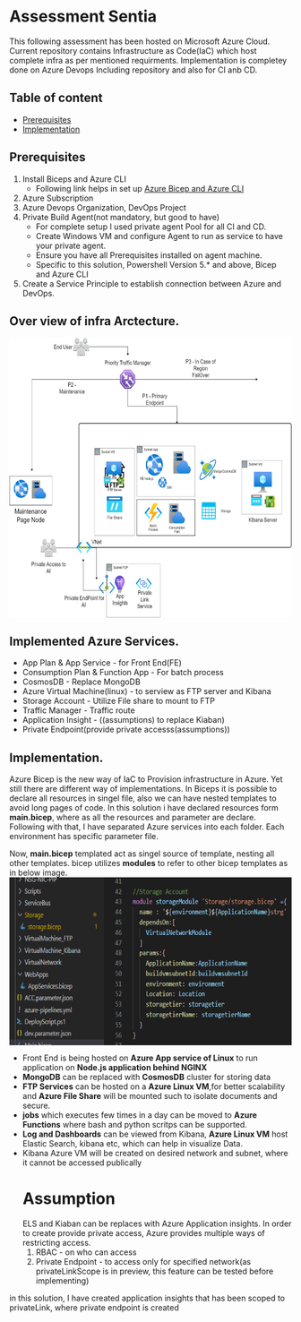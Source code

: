# Assessment Sentia
This following assessment has been hosted on Microsoft Azure Cloud. Current repository contains Infrastructure as Code(IaC) which host complete infra as per mentioned requirments.
Implementation is completey done on Azure Devops Including repository and also for CI anb CD. 

## Table of content
- [Prerequisites](#Prerequisites)
- [Implementation](#Implementation)

## Prerequisites
1) Install Biceps and Azure CLI
      * Following link helps in set up [Azure Bicep and Azure CLI](https://docs.microsoft.com/en-us/azure/azure-resource-manager/bicep/install)
2) Azure Subscription
3) Azure Devops Organization,  DevOps Project
4) Private Build Agent(not mandatory, but good to have)
      * For complete setup I used private agent Pool for all CI and CD.
      * Create Windows VM and configure Agent to run as service to have your private agent. 
      * Ensure you have all Prerequisites installed on agent machine. 
      * Specific to this solution, Powershell Version 5.* and above, Bicep and Azure CLI
5) Create a Service Principle to establish connection between Azure and DevOps.


## Over view of infra Arctecture.
<a >
    <img src="Architecture/Architecture.jpg" alt="Architecture" title="Architecture" align="Center" height="500" />
</a>

## Implemented Azure Services.
  * App Plan & App Service - for Front End(FE)
  * Consumption Plan & Function App - For batch process
  * CosmosDB - Replace MongoDB
  * Azure Virtual Machine(linux) - to serview as FTP server and Kibana
  * Storage Account - Utilize File share to mount to FTP
  * Traffic Manager - Traffic route 
  * Application Insight - ((assumptions) to replace Kiaban)
  * Private Endpoint(provide private accesss(assumptions))

## Implementation.

Azure Bicep is the new way of IaC to Provision infrastructure in Azure. Yet still there are different way of implementations. In Biceps it is possible to declare all resources in singel file, also we can have nested templates to avoid long pages of code.
In this solution i have declared  resources form **main.bicep**, where as all the resources and parameter are declare. Following with that, I have separated Azure services into each folder. Each environment has specific parameter file. 

Now, **main.bicep** templated act as singel source of template, nesting all other templates. bicep utilizes **modules** to refer to other bicep templates as in below image.
<a>
  <img src="images/Bicep_Moduel_reference.png" alt="Bicep_Moduel_reference" title="Bicep_Moduel_reference" align="Center" height="300" />
</a>

 * Front End is being hosted on **Azure App service of Linux** to run application on **Node.js application behind NGINX**
 * **MongoDB** can be replaced with **CosmosDB** cluster for storing data
 * **FTP Services** can be hosted on a **Azure Linux VM**,for better scalability and **Azure File Share** will be mounted such to isolate documents and secure.
 * **jobs** which executes few times in a day can be moved to **Azure Functions** where bash and python scritps can be supported.
 * **Log and Dashboards** can be viewed from Kibana, **Azure Linux VM** host Elastic Search, kibana etc, which can help in visualize Data. 
 * Kibana Azure VM will be created on desired network and subnet, where it cannot be accessed publically
     # Assumption
     ELS and Kiaban can be replaces with Azure Application insights. In order to create provide private access, Azure provides multiple ways of restricting access. 
     1) RBAC - on who can access
     2) Private Endpoint - to access only for specified network(as privateLinkScope is in preview, this feature can be tested before implementing)
     
  in this solution, I have created application insights that has been scoped to privateLink, where private endpoint is created
     
     




